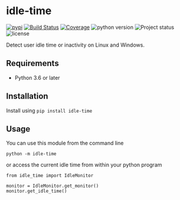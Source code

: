 # idle-time

[![pypi](https://img.shields.io/pypi/v/idle-time.svg)](https://pypi.python.org/pypi/idle-time) [![Build Status](https://travis-ci.org/escaped/idle-time.png?branch=master)](http://travis-ci.org/escaped/idle-time) [![Coverage](https://coveralls.io/repos/escaped/idle-time/badge.png?branch=master)](https://coveralls.io/r/escaped/idle-time) ![python version](https://img.shields.io/pypi/pyversions/idle-time.svg) ![Project status](https://img.shields.io/pypi/status/idle-time.svg) ![license](https://img.shields.io/pypi/l/idle-time.svg)

Detect user idle time or inactivity on Linux and Windows.


## Requirements

* Python 3.6 or later


## Installation

Install using `pip install idle-time`


## Usage

You can use this module from the command line

    python -m idle-time

or access the current idle time from within your python program


    from idle_time import IdleMonitor

    monitor = IdleMonitor.get_monitor()
    monitor.get_idle_time()
